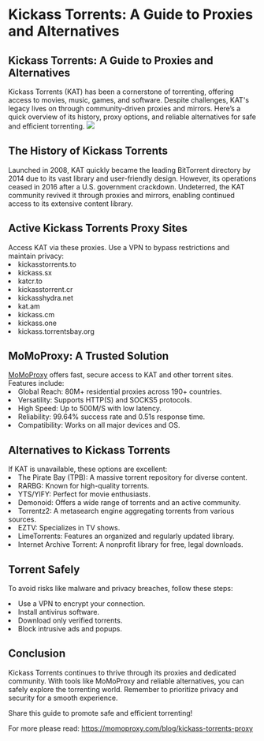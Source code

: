 <h1>Kickass Torrents: A Guide to Proxies and Alternatives</h1>


<h2>Kickass Torrents: A Guide to Proxies and Alternatives</h2>
Kickass Torrents (KAT) has been a cornerstone of torrenting, offering access to movies, music, games, and software. Despite challenges, KAT's legacy lives on through community-driven proxies and mirrors. Here’s a quick overview of its history, proxy options, and reliable alternatives for safe and efficient torrenting.
<img src="https://momoproxy.com/_next/image?url=https%3A%2F%2Fmomoproxy.com%2Fimage%2F20241211_1733894899226.png&w=1920&q=75">
<h2>The History of Kickass Torrents</h2>
Launched in 2008, KAT quickly became the leading BitTorrent directory by 2014 due to its vast library and user-friendly design. However, its operations ceased in 2016 after a U.S. government crackdown. Undeterred, the KAT community revived it through proxies and mirrors, enabling continued access to its extensive content library.

<h2>Active Kickass Torrents Proxy Sites</h2>
Access KAT via these proxies. Use a VPN to bypass restrictions and maintain privacy:

<li>kickasstorrents.to</li>
<li>kickass.sx</li>
<li>katcr.to</li>
<li>kickasstorrent.cr</li>
<li>kickasshydra.net</li>
<li>kat.am</li>
<li>kickass.cm</li>
<li>kickass.one</li>
<li>kickass.torrentsbay.org</li>

<h2>MoMoProxy: A Trusted Solution</h2>
<a href="https://momoproxy.com">MoMoProxy</a> offers fast, secure access to KAT and other torrent sites. Features include:

<li>Global Reach: 80M+ residential proxies across 190+ countries.</li>
<li>Versatility: Supports HTTP(S) and SOCKS5 protocols.</li>
<li>High Speed: Up to 500M/S with low latency.</li>
<li>Reliability: 99.64% success rate and 0.51s response time.</li>
<li>Compatibility: Works on all major devices and OS.</li>

<h2>Alternatives to Kickass Torrents</h2>
If KAT is unavailable, these options are excellent:

<li>The Pirate Bay (TPB): A massive torrent repository for diverse content.</li>
<li>RARBG: Known for high-quality torrents.</li>
<li>YTS/YIFY: Perfect for movie enthusiasts.</li>
<li>Demonoid: Offers a wide range of torrents and an active community.</li>
<li>Torrentz2: A metasearch engine aggregating torrents from various sources.</li>
<li>EZTV: Specializes in TV shows.</li>
<li>LimeTorrents: Features an organized and regularly updated library.</li>
<li>Internet Archive Torrent: A nonprofit library for free, legal downloads.</li>

<h2>Torrent Safely</h2>

To avoid risks like malware and privacy breaches, follow these steps:

<li>Use a VPN to encrypt your connection.</li>
<li>Install antivirus software.</li>
<li>Download only verified torrents.</li>
<li>Block intrusive ads and popups.</li>

<h2>Conclusion</h2>
Kickass Torrents continues to thrive through its proxies and dedicated community. With tools like MoMoProxy and reliable alternatives, you can safely explore the torrenting world. Remember to prioritize privacy and security for a smooth experience.

Share this guide to promote safe and efficient torrenting!

For more please read:
<a href="https://momoproxy.com/blog/kickass-torrents-proxy">https://momoproxy.com/blog/kickass-torrents-proxy</a>

